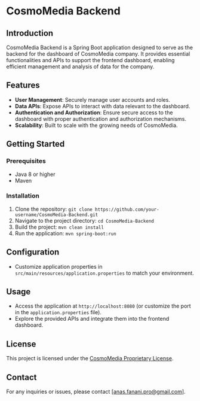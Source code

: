 # CosmoMedia Backend

## Introduction
CosmoMedia Backend is a Spring Boot application designed to serve as the backend for the dashboard of CosmoMedia company. It provides essential functionalities and APIs to support the frontend dashboard, enabling efficient management and analysis of data for the company.

## Features
- **User Management**: Securely manage user accounts and roles.
- **Data APIs**: Expose APIs to interact with data relevant to the dashboard.
- **Authentication and Authorization**: Ensure secure access to the dashboard with proper authentication and authorization mechanisms.
- **Scalability**: Built to scale with the growing needs of CosmoMedia.

## Getting Started
### Prerequisites
- Java 8 or higher
- Maven

### Installation
1. Clone the repository: `git clone https://github.com/your-username/CosmoMedia-Backend.git`
2. Navigate to the project directory: `cd CosmoMedia-Backend`
3. Build the project: `mvn clean install`
4. Run the application: `mvn spring-boot:run`

## Configuration
- Customize application properties in `src/main/resources/application.properties` to match your environment.

## Usage
- Access the application at `http://localhost:8080` (or customize the port in the `application.properties` file).
- Explore the provided APIs and integrate them into the frontend dashboard.

## License
This project is licensed under the [CosmoMedia Proprietary License](LICENSE).

## Contact
For any inquiries or issues, please contact [anas.fanani.pro@gmail.com].